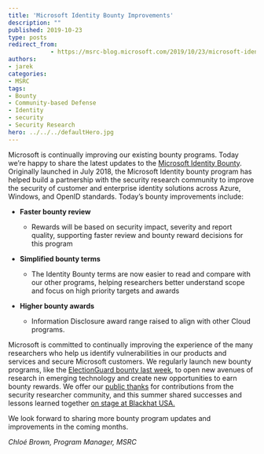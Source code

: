 ```yaml
---
title: 'Microsoft Identity Bounty Improvements'
description: ""
published: 2019-10-23
type: posts
redirect_from:
            - https://msrc-blog.microsoft.com/2019/10/23/microsoft-identity-bounty-improvements/
authors:
- jarek
categories:
- MSRC
tags:
- Bounty
- Community-based Defense
- Identity
- security
- Security Research
hero: ../../../defaultHero.jpg
---
```

<!-- wp:paragraph -->

Microsoft is continually improving our existing bounty programs. Today we’re happy to share the latest updates to the [Microsoft Identity Bounty](https://www.microsoft.com/en-us/msrc/bounty-microsoft-identity?rtc=1https://www.microsoft.com/en-us/msrc/bounty-microsoft-identity?rtc=1). Originally launched in July 2018, the Microsoft Identity bounty program has helped build a partnership with the security research community to improve the security of customer and enterprise identity solutions across Azure, Windows, and OpenID standards. Today’s bounty improvements include:

<!-- /wp:paragraph -->

<!-- wp:list -->

- **Faster bounty review**

  - Rewards will be based on security impact, severity and report quality, supporting faster review and bounty reward decisions for this program

- **Simplified bounty terms**

  - The Identity Bounty terms are now easier to read and compare with our other programs, helping researchers better understand scope and focus on high priority targets and awards

- **Higher bounty awards**

  - Information Disclosure award range raised to align with other Cloud programs.

<!-- /wp:list -->

<!-- wp:paragraph -->

Microsoft is committed to continually improving the experience of the many researchers who help us identify vulnerabilities in our products and services and secure Microsoft customers. We regularly launch new bounty programs, like the [ElectionGuard bounty last week](https://msrc-blog.microsoft.com/2019/10/18/introducing-the-electionguard-bounty-program/), to open new avenues of research in emerging technology and create new opportunities to earn bounty rewards. We offer our [public thanks](https://portal.msrc.microsoft.com/en-us/security-guidance/researcher-acknowledgments-online-services) for contributions from the security researcher community, and this summer shared successes and lessons learned together [on stage at Blackhat USA.](https://portal.msrc.microsoft.com/en-us/security-guidance/researcher-acknowledgments-online-services)

<!-- /wp:paragraph -->

<!-- wp:paragraph -->

We look forward to sharing more bounty program updates and improvements in the coming months.

<!-- /wp:paragraph -->

<!-- wp:paragraph -->

_Chloé Brown, Program Manager, MSRC_

<!-- /wp:paragraph -->
